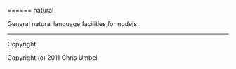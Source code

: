 ======
natural

General natural language facilities for nodejs

---------
Copyright

Copyright (c) 2011 Chris Umbel
